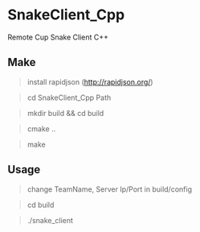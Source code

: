 # SnakeClient_Cpp
Remote Cup Snake Client C++

## Make
> install rapidjson (http://rapidjson.org/)

> cd SnakeClient_Cpp Path

> mkdir build && cd build

> cmake ..

> make

## Usage
> change TeamName, Server Ip/Port in build/config

> cd build

> ./snake_client


